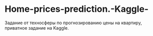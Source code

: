 # Home-prices-prediction.-Kaggle-
Задание от техносферы по прогнозированию цены на квартиру, приватное задание на Kaggle.
